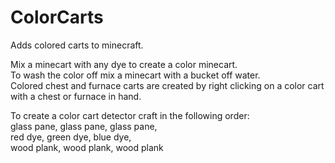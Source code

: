 ColorCarts
==========

Adds colored carts to minecraft.

Mix a minecart with any dye to create a color minecart.  
To wash the color off mix a minecart with a bucket off water.  
Colored chest and furnace carts are created by right clicking on a color cart with a chest or furnace in hand.

To create a color cart detector craft in the following order:  
glass pane, glass pane, glass pane,  
red dye, green dye, blue dye,  
wood plank, wood plank, wood plank